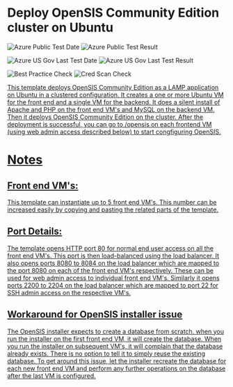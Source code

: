 # Deploy OpenSIS Community Edition cluster on Ubuntu

![Azure Public Test Date](https://azurequickstartsservice.blob.core.windows.net/badges/opensis-cluster-ubuntu/PublicLastTestDate.svg)
![Azure Public Test Result](https://azurequickstartsservice.blob.core.windows.net/badges/opensis-cluster-ubuntu/PublicDeployment.svg)

![Azure US Gov Last Test Date](https://azurequickstartsservice.blob.core.windows.net/badges/opensis-cluster-ubuntu/FairfaxLastTestDate.svg)
![Azure US Gov Last Test Result](https://azurequickstartsservice.blob.core.windows.net/badges/opensis-cluster-ubuntu/FairfaxDeployment.svg)

![Best Practice Check](https://azurequickstartsservice.blob.core.windows.net/badges/opensis-cluster-ubuntu/BestPracticeResult.svg)
![Cred Scan Check](https://azurequickstartsservice.blob.core.windows.net/badges/opensis-cluster-ubuntu/CredScanResult.svg)

<a href="https://portal.azure.com/#create/Microsoft.Template/uri/https%3A%2F%2Fraw.githubusercontent.com%2Fazure%2Fazure-quickstart-templates%2Fmaster%2Fopensis-cluster-ubuntu%2Fazuredeploy.json" target="_blank">

This template deploys OpenSIS Community Edition as a LAMP application on Ubuntu
in a clustered configuration. It creates a one or more Ubuntu VM for the front
end and a single VM for the backend. It does a silent install of Apache and PHP
on the front end VM's and MySQL on the backend VM. Then it deploys OpenSIS
Community Edition on the cluster. After the deployment is successful, you can go
to /opensis on each frontend VM (using web admin access described below) to
start congfiguring OpenSIS.

# Notes

## Front end VM's:

This template can instantiate up to 5 front end VM's. This number can be
increased easily by copying and pasting the related parts of the template.

## Port Details:

The template opens HTTP port 80 for normal end user access on all the front end
VM's. This port is then load-balanced using the load balancer. It also opens
ports 8080 to 8084 on the load balancer which are mapped to the port 8080 on
each of the front end VM's respectively. These can be used for web admin access
to individual front end VM's. Similarly it opens ports 2200 to 2204 on the load
balancer which are mapped to port 22 for SSH admin access on the respective
VM's.

## Workaround for OpenSIS installer issue

The OpenSIS installer expects to create a database from scratch. when you run
the installer on the first front end VM, it will create the database. When you
run the installer on subsequent VM's, it will complain that the database already
exists. There is no option to tell it to simply reuse the existing database. To
get around this issue, let the installer recreate the database for each new
front end VM and perform any further operations on the database after the last
VM is configured.
